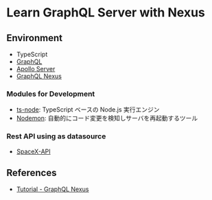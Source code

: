 # Learn GraphQL Server with Nexus

## Environment

- TypeScript
- [GraphQL](https://graphql.org/)
- [Apollo Server](https://www.apollographql.com/docs/apollo-server/)
- [GraphQL Nexus](https://nexusjs.org/)

### Modules for Development

- [ts-node](https://github.com/TypeStrong/ts-node): TypeScript ベースの Node.js 実行エンジン
- [Nodemon](https://github.com/remy/nodemon): 自動的にコード変更を検知しサーバを再起動するツール

### Rest API using as datasource

- [SpaceX-API](https://github.com/r-spacex/SpaceX-API/)

## References

- [Tutorial - GraphQL Nexus](https://nexusjs.org/docs/getting-started/tutorial)
